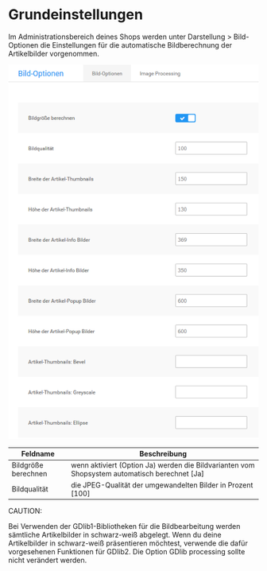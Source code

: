 # Grundeinstellungen 

Im Administrationsbereich deines Shops werden unter Darstellung \> Bild-Optionen die Einstellungen für die automatische Bildberechnung der Artikelbilder vorgenommen.

![](Bilder/Abb025_GrundkonfigurationDerBildOptionen.PNG "Grundkonfiguration der Bild-Optionen")

|Feldname|Beschreibung|
|--------|------------|
|Bildgröße berechnen|wenn aktiviert \(Option Ja\) werden die Bildvarianten vom Shopsystem automatisch berechnet \[Ja\]|
|Bildqualität|die JPEG-Qualität der umgewandelten Bilder in Prozent \[100\]|

CAUTION:

Bei Verwenden der GDlib1-Bibliotheken für die Bildbearbeitung werden sämtliche Artikelbilder in schwarz-weiß abgelegt. Wenn du deine Artikelbilder in schwarz-weiß präsentieren möchtest, verwende die dafür vorgesehenen Funktionen für GDlib2. Die Option GDlib processing sollte nicht verändert werden.



